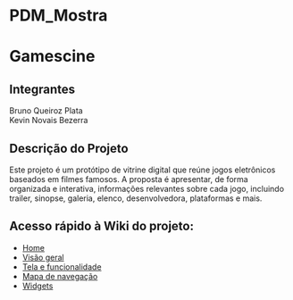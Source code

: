 # PDM_Mostra

<h1>Gamescine</h1>

<h2>Integrantes</h2>
<p>
  Bruno Queiroz Plata <br>
  Kevin Novais Bezerra
</p>

<h2>Descrição do Projeto</h2>
<p>
  Este projeto é um protótipo de vitrine digital que reúne jogos eletrônicos baseados em filmes famosos. A proposta é apresentar, de forma organizada e interativa, informações relevantes sobre cada jogo, incluindo trailer, sinopse, galeria, elenco, desenvolvedora, plataformas e mais.
</p>

## Acesso rápido à Wiki do projeto:

- [Home](https://github.com/Bruno616/PDM_Mostra/wiki)
- [Visão geral](https://github.com/Bruno616/PDM_Mostra/wiki/1.-Visao-geral)
- [Tela e funcionalidade](https://github.com/Bruno616/PDM_Mostra/wiki/2.-Telas-e-funcionalidade)
- [Mapa de navegação](https://github.com/Bruno616/PDM_Mostra/wiki/3.-Mapa-de-Navegacao)
- [Widgets](wiki/Widgets-do-aplicativo)

